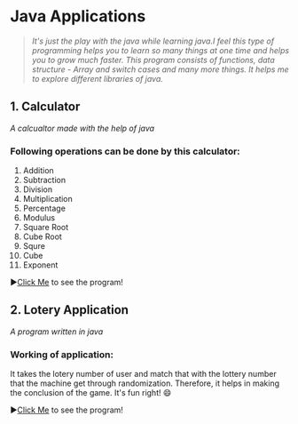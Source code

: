 # Java Applications

>_It's just the play with the java while learning java.I feel this type of programming helps you to learn so many things at one time and helps you to grow much faster.
This program consists of functions, data structure - Array and switch cases and many more things. It helps me to explore different libraries of java._

## 1. Calculator
_A calcualtor made with the help of java_

### Following operations can be done by this calculator:
1.  Addition
2.  Subtraction
3.  Division
4.  Multiplication
5.  Percentage
6.  Modulus
7.  Square Root
8.  Cube Root
9.  Squre
10. Cube
11. Exponent


▶️[Click Me](/Calculator%20Application/calculator.java) to see the program!


## 2. Lotery Application
_A program written in java_

### Working of application:
It takes the lotery number of user and match that with the lottery number that the machine get through randomization. Therefore, it helps in making the conclusion of the game. It's fun right! :smile:

▶️[Click Me](/Lottery%20Application/lottery.java) to see the program!

